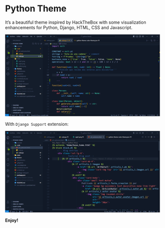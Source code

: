 # Python Theme

It’s a beautiful theme inspired by HackTheBox with some visualization enhancements for Python, Django, HTML, CSS and Javascript.

![capture1](static/capt1.png)

With `Django Support` extension:

![capture2](static/capt2.png)

**Enjoy!**
